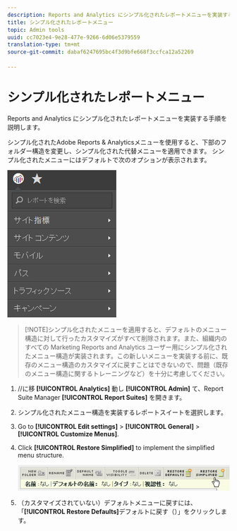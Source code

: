 ```yaml
---
description: Reports and Analytics にシンプル化されたレポートメニューを実装する手順を説明します。
title: シンプル化されたレポートメニュー
topic: Admin tools
uuid: cc7023e4-9e28-477e-9266-6d06e5379559
translation-type: tm+mt
source-git-commit: dabaf6247695bc4f3d9bfe668f3ccfca12a52269

---
```



# シンプル化されたレポートメニュー

Reports and Analytics にシンプル化されたレポートメニューを実装する手順を説明します。

シンプル化されたAdobe Reports &amp; Analyticsメニューを使用すると、下部のフォルダー構造を変更し、シンプル化された代替メニューを適用できます。 シンプル化されたメニューにはデフォルトで次のオプションが表示されます。

![](assets/simplified-menu.png)

>[!NOTE]シンプル化されたメニューを適用すると、デフォルトのメニュー構造に対して行ったカスタマイズがすべて削除されます。また、組織内のすべての Marketing Reports and Analytics ユーザー用にシンプル化されたメニュー構造が実装されます。この新しいメニューを実装する前に、既存のメニュー構造のカスタマイズに戻すことはできないので、問題（既存のメニュー構造に関するトレーニングなど）を十分に考慮してください。

1. //に移 **[!UICONTROL Analytics]** 動し **[!UICONTROL Admin]** て、Report Suite Manager **[!UICONTROL Report Suites]** を開きます。
1. シンプル化されたメニュー構造を実装するレポートスイートを選択します。
1. Go to **[!UICONTROL Edit settings]** > **[!UICONTROL General]** > **[!UICONTROL Customize Menus]**.
1. Click **[!UICONTROL Restore Simplified]** to implement the simplified menu structure.

   ![](assets/restore-simplified.png)

1. （カスタマイズされていない）デフォルトメニューに戻すには、「**[!UICONTROL Restore Defaults]**&#x200B;デフォルトに戻す（）」をクリックします。

